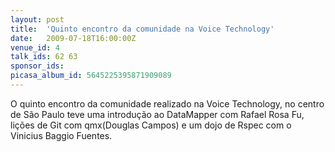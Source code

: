 ```yaml
---
layout: post
title:  'Quinto encontro da comunidade na Voice Technology'
date:   2009-07-18T16:00:00Z
venue_id: 4
talk_ids: 62 63
sponsor_ids: 
picasa_album_id: 5645225395871909089
---
```


O quinto encontro da comunidade realizado na Voice Technology, no centro de São Paulo teve uma introdução ao DataMapper com Rafael Rosa Fu, lições de Git com qmx(Douglas Campos) e um dojo de Rspec com o Vinicius Baggio Fuentes.
